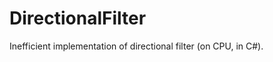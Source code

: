 DirectionalFilter
=================

Inefficient implementation of directional filter (on CPU, in C#).
